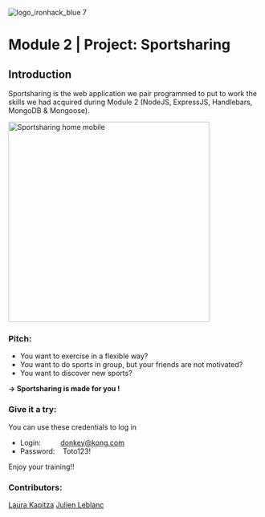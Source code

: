 ![logo_ironhack_blue 7](https://user-images.githubusercontent.com/23629340/40541063-a07a0a8a-601a-11e8-91b5-2f13e4e6b441.png)

# Module 2 | Project: Sportsharing

## Introduction
Sportsharing is the web application we pair programmed to put to work the skills we had acquired during Module 2 (NodeJS, ExpressJS, Handlebars, MongoDB & Mongoose).

<div class="pict-readme">
<img src="https://raw.githubusercontent.com/LauraKapitza/sportsharing/main/public/images/sportsharing_mobil.png" alt="Sportsharing home mobile" width="400"/>
</div>

### Pitch:

- You want to exercise in a flexible way?
- You want to do sports in group, but your friends are not motivated?
- You want to discover new sports?

**→ Sportsharing is made for you !**

### Give it a try:

You can use these credentials to log in

- Login:&nbsp;&nbsp;&nbsp;&nbsp;&nbsp;&nbsp;&nbsp;&nbsp;&nbsp;&nbsp;donkey@kong.com
- Password:&nbsp;&nbsp;&nbsp;&nbsp;Toto123!

Enjoy your training!!

### Contributors:

[Laura Kapitza](https://github.com/LauraKapitza)
[Julien Leblanc](https://github.com/JuLblc)